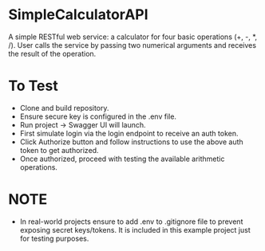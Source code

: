 # SimpleCalculatorAPI
A simple RESTful web service: a calculator for four basic operations (+, -, *, /). User calls the service by passing two numerical arguments and receives the result of the operation.
# To Test
- Clone and build repository.
- Ensure secure key is configured in the .env file.
- Run project -> Swagger UI will launch.
- First simulate login via the login endpoint to receive an auth token.
- Click Authorize button and follow instructions to use the above auth token to get authorized.
- Once authorized, proceed with testing the available arithmetic operations.
# NOTE
- In real-world projects ensure to add .env to .gitignore file to prevent exposing secret keys/tokens. It is included in this example project just for testing purposes.
